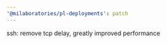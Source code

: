 ```yaml
---
'@milaboratories/pl-deployments': patch
---
```


ssh: remove tcp delay, greatly improved performance
